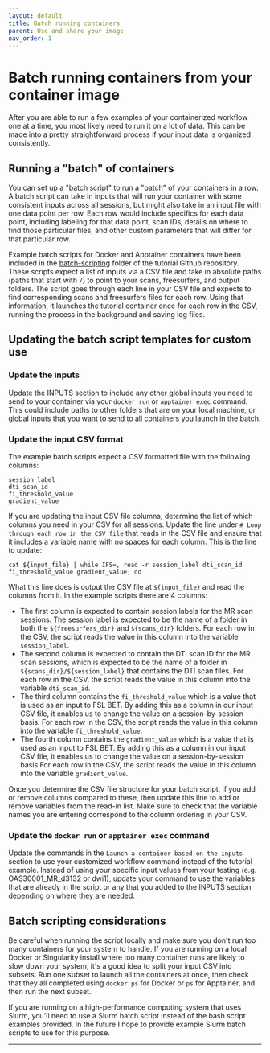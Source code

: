 ```yaml
---
layout: default
title: Batch running containers
parent: Use and share your image
nav_order: 1
---
```


# Batch running containers from your container image

After you are able to run a few examples of your containerized workflow one at a time, you most likely need to run it on a lot of data. This can be made into a pretty straightforward process if your input data is organized consistently. 

## Running a "batch" of containers

You can set up a "batch script" to run a "batch" of your containers in a row. A batch script can take in inputs that will run your container with some consistent inputs across all sessions, but might also take in an input file with one data point per row. Each row would include specifics for each data point, including labeling for that data point, scan IDs, details on where to find those particular files, and other custom parameters that will differ for that particular row.

Example batch scripts for Docker and Apptainer containers have been included in the [batch-scripting] folder of the tutorial Github repository. These scripts expect a list of inputs via a CSV file and take in absolute paths (paths that start with `/`) to point to your scans, freesurfers, and output folders. The script goes through each line in your CSV file and expects to find corresponding scans and freesurfers files for each row. Using that information, it launches the tutorial container once for each row in the CSV, running the process in the background and saving log files.

## Updating the batch script templates for custom use

### Update the inputs
Update the INPUTS section to include any other global inputs you need to send to your container via your `docker run` or `apptainer exec` command. This could include paths to other folders that are on your local machine, or global inputs that you want to send to all containers you launch in the batch.

### Update the input CSV format
The example batch scripts expect a CSV formatted file with the following columns:
```
session_label
dti_scan_id
fi_threshold_value
gradient_value
```

If you are updating the input CSV file columns, determine the list of which columns you need in your CSV for all sessions. Update the line under `# Loop through each row in the CSV file` that reads in the CSV file and ensure that it includes a variable name with no spaces for each column. This is the line to update:
```
cat ${input_file} | while IFS=, read -r session_label dti_scan_id fi_threshold_value gradient_value; do
``` 

What this line does is output the CSV file at `${input_file}` and read the columns from it. In the example scripts there are 4 columns: 
- The first column is expected to contain session labels for the MR scan sessions. The session label is expected to be the name of a folder in both the `${freesurfers_dir}` and `${scans_dir}` folders. For each row in the CSV, the script reads the value in this column into the variable `session_label`.
- The second column is expected to contain the DTI scan ID for the MR scan sessions, which is expected to be the name of a folder in `${scans_dir}/${session_label}` that contains the DTI scan files. For each row in the CSV, the script reads the value in this column into the variable `dti_scan_id`.
- The third column contains the `fi_threshold_value` which is a value that is used as an input to FSL BET. By adding this as a column in our input CSV file, it enables us to change the value on a session-by-session basis. For each row in the CSV, the script reads the value in this column into the variable `fi_threshold_value`.
- The fourth column contains the `gradient_value` which is a value that is used as an input to FSL BET. By adding this as a column in our input CSV file, it enables us to change the value on a session-by-session basis.For each row in the CSV, the script reads the value in this column into the variable `gradient_value`.

Once you determine the CSV file structure for your batch script, if you add or remove columns compared to these, then update this line to add or remove variables from the read-in list. Make sure to check that the variable names you are entering correspond to the column ordering in your CSV.

### Update the `docker run` or `apptainer exec` command
Update the commands in the `Launch a container based on the inputs` section to use your customized workflow command instead of the tutorial example. Instead of using your specific input values from your testing (e.g. OAS30001_MR_d3132 or dwi1), update your command to use the variables that are already in the script or any that you added to the INPUTS section depending on where they are needed. 


## Batch scripting considerations

Be careful when running the script locally and make sure you don't run too many containers for your system to handle. If you are running on a local Docker or Singularity install where too many container runs are likely to slow down your system, it's a good idea to split your input CSV into subsets. Run one subset to launch all the containers at once, then check that they all completed using `docker ps` for Docker or `ps` for Apptainer, and then run the next subset.

If you are running on a high-performance computing system that uses Slurm, you'll need to use a Slurm batch script instead of the bash script examples provided. In the future I hope to provide example Slurm batch scripts to use for this purpose.

----
[batch-scripting]: https://github.com/sarahkeefe/documentation-test/tree/main/batch-scripting